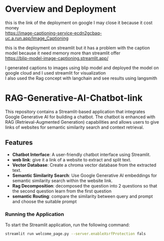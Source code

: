 # Overview and Deployment

 this is the link of the deployment on google I may close it because it cost money <br>
 https://image-captioning-service-ecdn2gcbaq-uc.a.run.app/Image_Captioning

 this is the deployment on streamlit but it has a problem with the caption model because it need memory more than streamlit offer <br>
 https://blip-model-image-captioning.streamlit.app/
 
 I generated captions to images using blip model and deployed the model on google cloud and I used streamlit for visualization <br>
 I also used the Rag concept with langchain and see results using langsmith <br>

 
# RAG-Generative-AI-Chatbot-link

This repository contains a Streamlit-based application that integrates Google Generative AI for building a chatbot. The chatbot is enhanced with RAG (Retrieval-Augmented Generation) capabilities and allows users to give links of websites for semantic similarity search and context retrieval.

## Features

- **Chatbot Interface**: A user-friendly chatbot interface using Streamlit.
- **web link**: give it a link of a website to extract and split text.
- **Vector Database**: Create a chroma vector database from the extracted text.
- **Semantic Similarity Search**: Use Google Generative AI embeddings for semantic similarity search within the website link.
- **Rag Decomposition**: decomposed the question into 2 questions so that the second question learn from the first question
- **semantic Routing**: compare the similarity between query and prompt and choose the suitable prompt
### Running the Application

To start the Streamlit application, run the following command:
```bash
streamlit run welcome_page.py --server.enableXsrfProtection fals
